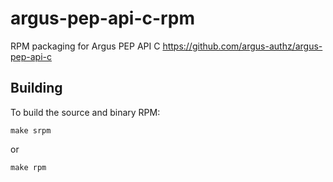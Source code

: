 argus-pep-api-c-rpm
===================

RPM packaging for Argus PEP API C https://github.com/argus-authz/argus-pep-api-c

Building
--------
To build the source and binary RPM:

    make srpm

or 

    make rpm

